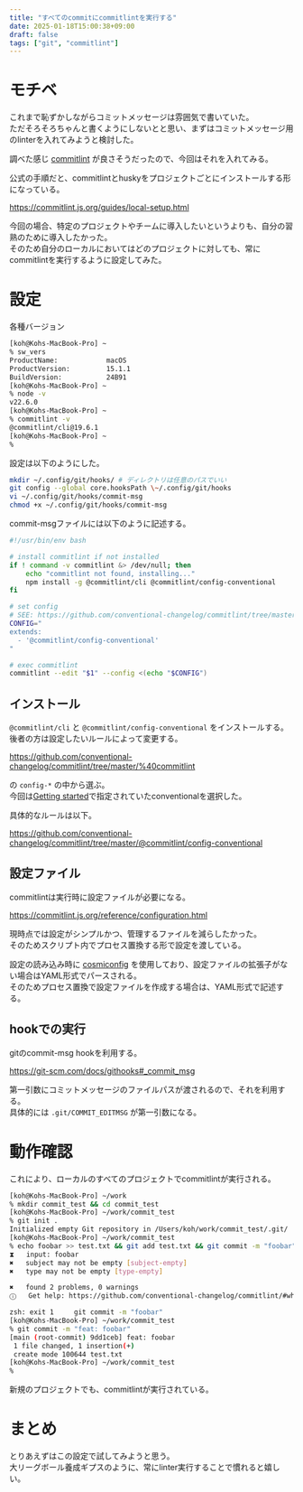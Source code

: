 ```yaml
---
title: "すべてのcommitにcommitlintを実行する"
date: 2025-01-18T15:00:38+09:00
draft: false
tags: ["git", "commitlint"]
---
```


# モチベ

これまで恥ずかしながらコミットメッセージは雰囲気で書いていた。  
ただそろそろちゃんと書くようにしないとと思い、まずはコミットメッセージ用のlinterを入れてみようと検討した。

調べた感じ [commitlint][1] が良さそうだったので、今回はそれを入れてみる。  

公式の手順だと、commitlintとhuskyをプロジェクトごとにインストールする形になっている。

<https://commitlint.js.org/guides/local-setup.html>

今回の場合、特定のプロジェクトやチームに導入したいというよりも、自分の習熟のために導入したかった。  
そのため自分のローカルにおいてはどのプロジェクトに対しても、常にcommitlintを実行するように設定してみた。

# 設定

各種バージョン

```bash
[koh@Kohs-MacBook-Pro] ~
% sw_vers
ProductName:            macOS
ProductVersion:         15.1.1
BuildVersion:           24B91
[koh@Kohs-MacBook-Pro] ~
% node -v
v22.6.0
[koh@Kohs-MacBook-Pro] ~
% commitlint -v
@commitlint/cli@19.6.1
[koh@Kohs-MacBook-Pro] ~
%
```

設定は以下のようにした。

```bash
mkdir ~/.config/git/hooks/ # ディレクトリは任意のパスでいい
git config --global core.hooksPath \~/.config/git/hooks
vi ~/.config/git/hooks/commit-msg
chmod +x ~/.config/git/hooks/commit-msg
```

commit-msgファイルには以下のように記述する。

```bash
#!/usr/bin/env bash

# install commitlint if not installed
if ! command -v commitlint &> /dev/null; then
    echo "commitlint not found, installing..."
    npm install -g @commitlint/cli @commitlint/config-conventional
fi

# set config
# SEE: https://github.com/conventional-changelog/commitlint/tree/master/@commitlint/config-conventional
CONFIG="
extends:
  - '@commitlint/config-conventional'
"

# exec commitlint
commitlint --edit "$1" --config <(echo "$CONFIG")

```

## インストール

`@commitlint/cli` と `@commitlint/config-conventional` をインストールする。  
後者の方は設定したいルールによって変更する。

<https://github.com/conventional-changelog/commitlint/tree/master/%40commitlint>

の `config-*` の中から選ぶ。  
今回は[Getting started][2]で指定されていたconventionalを選択した。

具体的なルールは以下。

<https://github.com/conventional-changelog/commitlint/tree/master/@commitlint/config-conventional>

## 設定ファイル

commitlintは実行時に設定ファイルが必要になる。

<https://commitlint.js.org/reference/configuration.html>

現時点では設定がシンプルかつ、管理するファイルを減らしたかった。  
そのためスクリプト内でプロセス置換する形で設定を渡している。

設定の読み込み時に [cosmiconfig][3] を使用しており、設定ファイルの拡張子がない場合はYAML形式でパースされる。  
そのためプロセス置換で設定ファイルを作成する場合は、YAML形式で記述する。

## hookでの実行

gitのcommit-msg hookを利用する。

<https://git-scm.com/docs/githooks#_commit_msg>

第一引数にコミットメッセージのファイルパスが渡されるので、それを利用する。  
具体的には `.git/COMMIT_EDITMSG` が第一引数になる。

# 動作確認

これにより、ローカルのすべてのプロジェクトでcommitlintが実行される。

```bash
[koh@Kohs-MacBook-Pro] ~/work
% mkdir commit_test && cd commit_test
[koh@Kohs-MacBook-Pro] ~/work/commit_test
% git init .
Initialized empty Git repository in /Users/koh/work/commit_test/.git/
[koh@Kohs-MacBook-Pro] ~/work/commit_test
% echo foobar >> test.txt && git add test.txt && git commit -m "foobar"
⧗   input: foobar
✖   subject may not be empty [subject-empty]
✖   type may not be empty [type-empty]

✖   found 2 problems, 0 warnings
ⓘ   Get help: https://github.com/conventional-changelog/commitlint/#what-is-commitlint

zsh: exit 1     git commit -m "foobar"
[koh@Kohs-MacBook-Pro] ~/work/commit_test
% git commit -m "feat: foobar"
[main (root-commit) 9dd1ceb] feat: foobar
 1 file changed, 1 insertion(+)
 create mode 100644 test.txt
[koh@Kohs-MacBook-Pro] ~/work/commit_test
%
```

新規のプロジェクトでも、commitlintが実行されている。

# まとめ

とりあえずはこの設定で試してみようと思う。  
大リーグボール養成ギプスのように、常にlinter実行することで慣れると嬉しい。

[1]: https://commitlint.js.org
[2]: https://commitlint.js.org/guides/getting-started.html
[3]: https://github.com/cosmiconfig/cosmiconfig/tree/main
